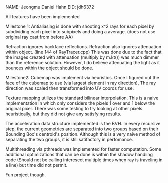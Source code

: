 NAME: Jeongmu Daniel Hahn
EID: jdh6372

All features have been implemented

Milestone 1:
Antialiasing is done with shooting x^2 rays for each pixel by subdividing each pixel into subpixels and doing a average.
 (does not use original ray cast from before AA)

Refraction ignores backface reflections. 
Refraction also ignores attenuation within object. (line 144 of RayTracer.cpp)
This was done due to the fact that the images created with attenuation (multiply by m.kt())
was much dimmer than the reference solution. However, I do believe attenuating the light
as it bounces within the object should be done.

Milestone2:
Cubemap was implement via heuristics. Once I figured out the face of the cubemap to use (via largest element in ray direction),
The ray direction was scaled then transformed into UV coords for use.

Texture mapping utilizes the standard bilinear interpolation. This is a naive implementation in which 
only considers the pixels 1 over and 1 below the original pixel. There was some testing to try 
looking at other pixels heuristically, but they did not give any satisfying results.

The acceleration data structure implemented is the BVH. In every recursive step,
the current geometries are separated into two groups based on their Bounding Box's centroid's position.
Although this is a very naive method of separating the two groups, it is still satifactory in perfomance.

Multithreading via pthreads was implemented for faster computation. 
Some additional optimizations that can be done is within the shadow handling code (Should not be calling interesect 
multiple times when ray is traveling in a line) but time did not permit.

Fun project though. 
